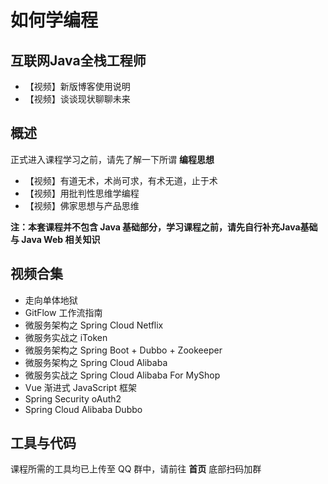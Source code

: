 # 如何学编程

## 互联网Java全栈工程师

* 【视频】新版博客使用说明
* 【视频】谈谈现状聊聊未来



## 概述

正式进入课程学习之前，请先了解一下所谓 **编程思想**

* 【视频】有道无术，术尚可求，有术无道，止于术
* 【视频】用批判性思维学编程
* 【视频】佛家思想与产品思维

**注：本套课程并不包含 Java 基础部分，学习课程之前，请先自行补充Java基础与 Java Web 相关知识**

## 视频合集

* 走向单体地狱
* GitFlow 工作流指南
* 微服务架构之 Spring Cloud Netflix
* 微服务实战之 iToken
* 微服务架构之 Spring Boot + Dubbo + Zookeeper
* 微服务架构之 Spring Cloud Alibaba
* 微服务实战之 Spring Cloud Alibaba For MyShop
* Vue 渐进式 JavaScript 框架
* Spring Security oAuth2
* Spring Cloud Alibaba Dubbo

## 工具与代码

课程所需的工具均已上传至 QQ 群中，请前往 **首页** 底部扫码加群